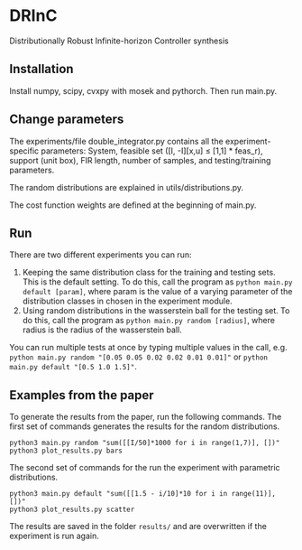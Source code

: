 # DRInC
Distributionally Robust Infinite-horizon Controller synthesis

## Installation
Install numpy, scipy, cvxpy with mosek and pythorch. Then run main.py.

## Change parameters
The experiments/file double_integrator.py contains all the experiment-specific
parameters:
System, feasible set ([I, -I][x,u] ≤ [1,1] * feas_r), support (unit box),
FIR length, number of samples, and testing/training parameters.

The random distributions are explained in utils/distributions.py.

The cost function weights are defined at the beginning of main.py.


## Run
There are two different experiments you can run:
1. Keeping the same distribution class for the training and testing sets.
This is the default setting. To do this, call the program as 
`python main.py default [param]`, where param is the value of a varying
parameter of the distribution classes in chosen in the experiment module.
2. Using random distributions in the wasserstein ball for the testing set. To
do this, call the program as `python main.py random [radius]`, where radius is
the radius of the wasserstein ball.

You can run multiple tests at once by typing multiple values in the call, e.g.
`python main.py random "[0.05 0.05 0.02 0.02 0.01 0.01]"`
or `python main.py default "[0.5 1.0 1.5]"`.

## Examples from the paper
To generate the results from the paper, run the following commands. The first 
set of commands generates the results for the random distributions.

`python3 main.py random "sum([[I/50]*1000 for i in range(1,7)], [])"` <br />
`python3 plot_results.py bars`

The second set of commands for the run the experiment with parametric 
distributions.

`python3 main.py default "sum([[1.5 - i/10]*10 for i in range(11)], [])"` <br />
`python3 plot_results.py scatter`

The results are saved in the folder `results/` and are overwritten if the
experiment is run again.
